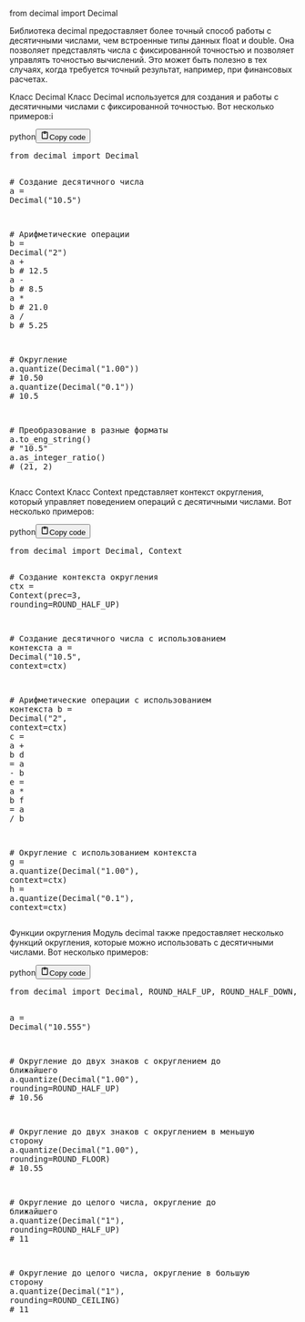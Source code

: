 <p>from decimal import Decimal</p>
<p>Библиотека decimal предоставляет более точный способ работы с десятичными числами, чем встроенные типы данных float и double.
Она позволяет представлять числа с фиксированной точностью и позволяет управлять точностью вычислений.
Это может быть полезно в тех случаях, когда требуется точный результат, например, при финансовых расчетах.</p>
<p>Класс Decimal
Класс Decimal используется для создания и работы с десятичными числами с фиксированной точностью. Вот несколько примеров:i</p>
<div class="code_element"><div class="lang_line"><text>python</text><button class="copy_code_button" onclick="CopyCode(this)"><svg style="width: 1.2em;height: 1.2em;" aria-hidden="true" xmlns="http://www.w3.org/2000/svg" fill="none" viewBox="0 0 24 24"><path stroke="currentColor" stroke-linecap="round" stroke-linejoin="round" stroke-width="2" d="M15 4h3a1 1 0 0 1 1 1v15a1 1 0 0 1-1 1H6a1 1 0 0 1-1-1V5a1 1 0 0 1 1-1h3m0 3h6m-5-4v4h4V3h-4Z"/></svg><text>Copy code</text></button></div><div class="code language-python"><div class="highlight"><pre><span></span><span class="kn">from</span> <span class="nn">decimal</span> <span class="kn">import</span> <span class="n">Decimal</span>

<span class="c1"># Создание десятичного числа</span>
<span class="n">a</span> <span class="o">=</span> <span class="n">Decimal</span><span class="p">(</span><span class="s2">&quot;10.5&quot;</span><span class="p">)</span>

<span class="c1"># Арифметические операции</span>
<span class="n">b</span> <span class="o">=</span> <span class="n">Decimal</span><span class="p">(</span><span class="s2">&quot;2&quot;</span><span class="p">)</span>
<span class="n">a</span> <span class="o">+</span> <span class="n">b</span>  <span class="c1"># 12.5</span>
<span class="n">a</span> <span class="o">-</span> <span class="n">b</span>  <span class="c1"># 8.5</span>
<span class="n">a</span> <span class="o">*</span> <span class="n">b</span>  <span class="c1"># 21.0</span>
<span class="n">a</span> <span class="o">/</span> <span class="n">b</span>  <span class="c1"># 5.25</span>

<span class="c1"># Округление</span>
<span class="n">a</span><span class="o">.</span><span class="n">quantize</span><span class="p">(</span><span class="n">Decimal</span><span class="p">(</span><span class="s2">&quot;1.00&quot;</span><span class="p">))</span>  <span class="c1"># 10.50</span>
<span class="n">a</span><span class="o">.</span><span class="n">quantize</span><span class="p">(</span><span class="n">Decimal</span><span class="p">(</span><span class="s2">&quot;0.1&quot;</span><span class="p">))</span>   <span class="c1"># 10.5</span>

<span class="c1"># Преобразование в разные форматы</span>
<span class="n">a</span><span class="o">.</span><span class="n">to_eng_string</span><span class="p">()</span>     <span class="c1"># &quot;10.5&quot;</span>
<span class="n">a</span><span class="o">.</span><span class="n">as_integer_ratio</span><span class="p">()</span>  <span class="c1"># (21, 2)</span>
</pre></div></div></div>

<p>Класс Context
Класс Context представляет контекст округления, который управляет поведением операций с десятичными числами. Вот несколько примеров:</p>
<div class="code_element"><div class="lang_line"><text>python</text><button class="copy_code_button" onclick="CopyCode(this)"><svg style="width: 1.2em;height: 1.2em;" aria-hidden="true" xmlns="http://www.w3.org/2000/svg" fill="none" viewBox="0 0 24 24"><path stroke="currentColor" stroke-linecap="round" stroke-linejoin="round" stroke-width="2" d="M15 4h3a1 1 0 0 1 1 1v15a1 1 0 0 1-1 1H6a1 1 0 0 1-1-1V5a1 1 0 0 1 1-1h3m0 3h6m-5-4v4h4V3h-4Z"/></svg><text>Copy code</text></button></div><div class="code language-python"><div class="highlight"><pre><span></span><span class="kn">from</span> <span class="nn">decimal</span> <span class="kn">import</span> <span class="n">Decimal</span><span class="p">,</span> <span class="n">Context</span>

<span class="c1"># Создание контекста округления</span>
<span class="n">ctx</span> <span class="o">=</span> <span class="n">Context</span><span class="p">(</span><span class="n">prec</span><span class="o">=</span><span class="mi">3</span><span class="p">,</span> <span class="n">rounding</span><span class="o">=</span><span class="n">ROUND_HALF_UP</span><span class="p">)</span>

<span class="c1"># Создание десятичного числа с использованием контекста</span>
<span class="n">a</span> <span class="o">=</span> <span class="n">Decimal</span><span class="p">(</span><span class="s2">&quot;10.5&quot;</span><span class="p">,</span> <span class="n">context</span><span class="o">=</span><span class="n">ctx</span><span class="p">)</span>

<span class="c1"># Арифметические операции с использованием контекста</span>
<span class="n">b</span> <span class="o">=</span> <span class="n">Decimal</span><span class="p">(</span><span class="s2">&quot;2&quot;</span><span class="p">,</span> <span class="n">context</span><span class="o">=</span><span class="n">ctx</span><span class="p">)</span>
<span class="n">c</span> <span class="o">=</span> <span class="n">a</span> <span class="o">+</span> <span class="n">b</span>
<span class="n">d</span> <span class="o">=</span> <span class="n">a</span> <span class="o">-</span> <span class="n">b</span>
<span class="n">e</span> <span class="o">=</span> <span class="n">a</span> <span class="o">*</span> <span class="n">b</span>
<span class="n">f</span> <span class="o">=</span> <span class="n">a</span> <span class="o">/</span> <span class="n">b</span>

<span class="c1"># Округление с использованием контекста</span>
<span class="n">g</span> <span class="o">=</span> <span class="n">a</span><span class="o">.</span><span class="n">quantize</span><span class="p">(</span><span class="n">Decimal</span><span class="p">(</span><span class="s2">&quot;1.00&quot;</span><span class="p">),</span> <span class="n">context</span><span class="o">=</span><span class="n">ctx</span><span class="p">)</span>
<span class="n">h</span> <span class="o">=</span> <span class="n">a</span><span class="o">.</span><span class="n">quantize</span><span class="p">(</span><span class="n">Decimal</span><span class="p">(</span><span class="s2">&quot;0.1&quot;</span><span class="p">),</span> <span class="n">context</span><span class="o">=</span><span class="n">ctx</span><span class="p">)</span>
</pre></div></div></div>

<p>Функции округления
Модуль decimal также предоставляет несколько функций округления, которые можно использовать с десятичными числами. Вот несколько примеров:</p>
<div class="code_element"><div class="lang_line"><text>python</text><button class="copy_code_button" onclick="CopyCode(this)"><svg style="width: 1.2em;height: 1.2em;" aria-hidden="true" xmlns="http://www.w3.org/2000/svg" fill="none" viewBox="0 0 24 24"><path stroke="currentColor" stroke-linecap="round" stroke-linejoin="round" stroke-width="2" d="M15 4h3a1 1 0 0 1 1 1v15a1 1 0 0 1-1 1H6a1 1 0 0 1-1-1V5a1 1 0 0 1 1-1h3m0 3h6m-5-4v4h4V3h-4Z"/></svg><text>Copy code</text></button></div><div class="code language-python"><div class="highlight"><pre><span></span><span class="kn">from</span> <span class="nn">decimal</span> <span class="kn">import</span> <span class="n">Decimal</span><span class="p">,</span> <span class="n">ROUND_HALF_UP</span><span class="p">,</span> <span class="n">ROUND_HALF_DOWN</span><span class="p">,</span> <span class="n">ROUND_CEILING</span><span class="p">,</span> <span class="n">ROUND_FLOOR</span>

<span class="n">a</span> <span class="o">=</span> <span class="n">Decimal</span><span class="p">(</span><span class="s2">&quot;10.555&quot;</span><span class="p">)</span>

<span class="c1"># Округление до двух знаков с округлением до ближайшего</span>
<span class="n">a</span><span class="o">.</span><span class="n">quantize</span><span class="p">(</span><span class="n">Decimal</span><span class="p">(</span><span class="s2">&quot;1.00&quot;</span><span class="p">),</span> <span class="n">rounding</span><span class="o">=</span><span class="n">ROUND_HALF_UP</span><span class="p">)</span>  <span class="c1"># 10.56</span>

<span class="c1"># Округление до двух знаков с округлением в меньшую сторону</span>
<span class="n">a</span><span class="o">.</span><span class="n">quantize</span><span class="p">(</span><span class="n">Decimal</span><span class="p">(</span><span class="s2">&quot;1.00&quot;</span><span class="p">),</span> <span class="n">rounding</span><span class="o">=</span><span class="n">ROUND_FLOOR</span><span class="p">)</span>  <span class="c1"># 10.55</span>

<span class="c1"># Округление до целого числа, округление до ближайшего</span>
<span class="n">a</span><span class="o">.</span><span class="n">quantize</span><span class="p">(</span><span class="n">Decimal</span><span class="p">(</span><span class="s2">&quot;1&quot;</span><span class="p">),</span> <span class="n">rounding</span><span class="o">=</span><span class="n">ROUND_HALF_UP</span><span class="p">)</span>  <span class="c1"># 11</span>

<span class="c1"># Округление до целого числа, округление в большую сторону</span>
<span class="n">a</span><span class="o">.</span><span class="n">quantize</span><span class="p">(</span><span class="n">Decimal</span><span class="p">(</span><span class="s2">&quot;1&quot;</span><span class="p">),</span> <span class="n">rounding</span><span class="o">=</span><span class="n">ROUND_CEILING</span><span class="p">)</span>  <span class="c1"># 11</span>
</pre></div></div></div>